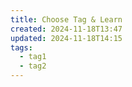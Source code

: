 ```yaml
---
title: Choose Tag & Learn
created: 2024-11-18T13:47
updated: 2024-11-18T14:15
tags:
  - tag1
  - tag2
---
```


